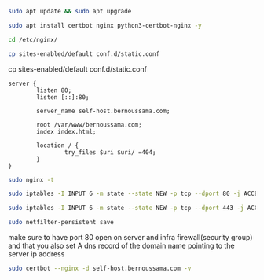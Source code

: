 ```sh
sudo apt update && sudo apt upgrade
```

```sh
sudo apt install certbot nginx python3-certbot-nginx -y
```

```sh
cd /etc/nginx/
```

```bash
cp sites-enabled/default conf.d/static.conf
```

cp sites-enabled/default conf.d/static.conf

```nginx
server {
        listen 80;
        listen [::]:80;

        server_name self-host.bernoussama.com;

        root /var/www/bernoussama.com;
        index index.html;

        location / {
                try_files $uri $uri/ =404;
        }
}
```

```bash
sudo nginx -t
```


```bash
sudo iptables -I INPUT 6 -m state --state NEW -p tcp --dport 80 -j ACCEPT

sudo iptables -I INPUT 6 -m state --state NEW -p tcp --dport 443 -j ACCEPT

sudo netfilter-persistent save
```
make sure to have port 80 open on server and infra firewall(security group)
and that you also set A dns record of the domain name pointing to the server ip address
```bash
sudo certbot --nginx -d self-host.bernoussama.com -v
```